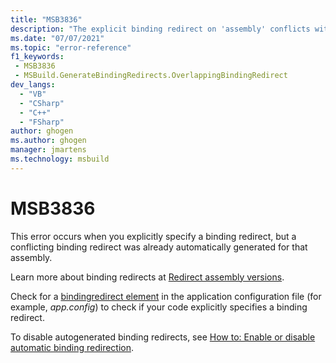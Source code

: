 ```yaml
---
title: "MSB3836"
description: "The explicit binding redirect on 'assembly' conflicts with an autogenerated binding redirect. Consider removing it from the application configuration file or disabling autogenerated binding redirects. The build will replace it with: 'binding-redirect'."
ms.date: "07/07/2021"
ms.topic: "error-reference"
f1_keywords:
 - MSB3836
 - MSBuild.GenerateBindingRedirects.OverlappingBindingRedirect
dev_langs:
  - "VB"
  - "CSharp"
  - "C++"
  - "FSharp"
author: ghogen
ms.author: ghogen
manager: jmartens
ms.technology: msbuild
---
```

# MSB3836

This error occurs when you explicitly specify a binding redirect, but a conflicting binding redirect was already automatically generated for that assembly.

Learn more about binding redirects at [Redirect assembly versions](/dotnet/framework/configure-apps/redirect-assembly-versions).

Check for a [bindingredirect element](/dotnet/framework/configure-apps/file-schema/runtime/bindingredirect-element) in the application configuration file (for example, *app.config*) to check if your code explicitly specifies a binding redirect.

To disable autogenerated binding redirects, see [How to: Enable or disable automatic binding redirection](/dotnet/framework/configure-apps/how-to-enable-and-disable-automatic-binding-redirection).
